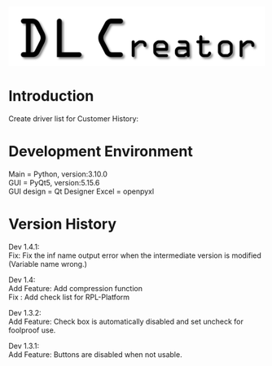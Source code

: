 ![image](https://github.com/ToroSU/DL_Creator/blob/main/LOGO1.PNG)

# Introduction
Create driver list for Customer History:  

# Development  Environment
Main = Python, version:3.10.0  
GUI = PyQt5, version:5.15.6  
GUI design = Qt Designer
Excel = openpyxl

# Version History
Dev 1.4.1:  
Fix: Fix the inf name output error when the intermediate version is modified (Variable name wrong.)  

Dev 1.4:  
Add Feature: Add compression function  
Fix : Add check list for RPL-Platform  

Dev 1.3.2:  
Add Feature: Check box is automatically disabled and set uncheck for foolproof use.  

Dev 1.3.1:   
Add Feature: Buttons are disabled when not usable.

